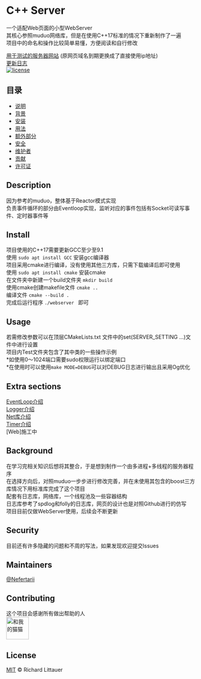 # C++ Server
一个适配Web页面的小型WebServer  
其核心参照muduo网络库，但是在使用C++17标准的情况下重新制作了一遍    
项目中的命名和操作比较简单易懂，方便阅读和自行修改   

[用于测试的服务器网站](http://106.55.10.242:8000) (原网页域名到期更换成了直接使用ip地址)      
[更新日志](https://github.com/Nefertarii/WebServer/blob/master/ChangeLog.md)  
[![license](https://img.shields.io/badge/license-MIT-blue)](LICENSE)

## 目录
- [说明](#description)
- [背景](#background)
- [安装](#install)
- [用法](#usage)
- [额外部分](#extra-sections)
- [安全](#security)
- [维护者](#maintainers)
- [贡献](#contributing)
- [许可证](#license)

## Description  
因为参考的muduo，整体基于Reactor模式实现  
负责事件循环的部分由Eventloop实现，监听对应的事件包括有Socket可读写事件、定时器事件等  

## Install  
项目使用的C++17需要更新GCC至少至9.1   
使用 ```sudo apt install GCC``` 安装gcc编译器  
项目采用cmake进行编译，没有使用其他三方库，只需下载编译后即可使用     
使用 ```sudo apt install cmake``` 安装cmake   
在文件夹中新建一个build文件夹 ```mkdir build```  
使用cmake创建makefile文件 ```cmake ..```  
编译文件 ```cmake --build .```  
完成后运行程序 ```./webserver ``` 即可  

## Usage  
若需修改参数可以在顶层CMakeLists.txt 文件中的set(SERVER_SETTING ...)文件中进行设置  
项目内Test文件夹包含了其中类的一些操作示例   
*如使用0～1024端口需要sudo权限运行以绑定端口   
*在使用时可以使用```make MODE=DEBUG```可以对DEBUG日志进行输出且采用Og优化   

## Extra sections  
[EventLoop介绍](https://github.com/Nefertarii/WebServer/blob/master/Include/Eventloop/Eventloop.md)  
[Logger介绍](https://github.com/Nefertarii/WebServer/blob/master/Include/Loger/Logger.md)  
[Net库介绍](https://github.com/Nefertarii/WebServer/blob/master/Include/Net/Net.md)  
[Timer介绍](https://github.com/Nefertarii/WebServer/blob/master/Include/Timer/Timer.md)  
[Web]施工中    

## Background  
在学习完相关知识后想将其整合，于是想到制作一个由多进程+多线程的服务器程序  
在选择方向后，对照muduo一步步进行修改完善，并在未使用其包含的boost三方库情况下用标准库完成了这个项目  
配套有日志库，网络库，一个线程池及一些容器结构   
日志库参考了spdlog和folly的日志库，网页的设计也是对照Github进行的仿写  
项目目前仅做WebServer使用，后续会不断更新    

## Security  
目前还有许多隐藏的问题和不周的写法，如果发现欢迎提交Issues   

## Maintainers  
[@Nefertarii](https://github.com/Nefertarii)  

## Contributing  
这个项目会感谢所有做出帮助的人  
<img src="https://avatars.githubusercontent.com/u/47806751?v=4" height="60" width="60" alt="和我的猫猫">   

## License  
[MIT](https://github.com/Nefertarii/WebServer/blob/master/LICENSE) © Richard Littauer   
